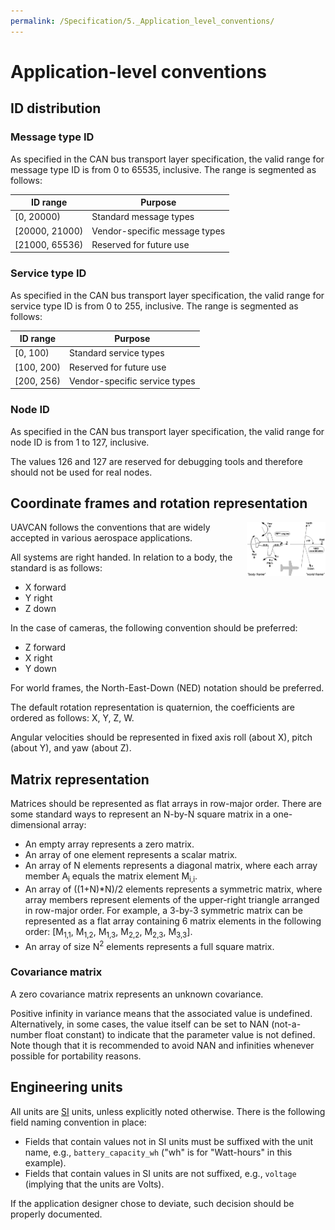 ```yaml
---
permalink: /Specification/5._Application_level_conventions/
---
```


# Application-level conventions

## ID distribution

### Message type ID

As specified in the CAN bus transport layer specification, the valid range for message type ID is from 0 to 65535,
inclusive.
The range is segmented as follows:

ID range        | Purpose
----------------|--------------------------------------------------------------
[0, 20000)      | Standard message types
[20000, 21000)  | Vendor-specific message types
[21000, 65536)  | Reserved for future use

### Service type ID

As specified in the CAN bus transport layer specification, the valid range for service type ID is from 0 to 255,
inclusive.
The range is segmented as follows:

ID range        | Purpose
----------------|--------------------------------------------------------------
[0, 100)        | Standard service types
[100, 200)      | Reserved for future use
[200, 256)      | Vendor-specific service types

### Node ID

As specified in the CAN bus transport layer specification, the valid range for node ID is from 1 to 127, inclusive.

The values 126 and 127 are reserved for debugging tools and therefore should not be used for real nodes.

## Coordinate frames and rotation representation

<a  href="/Specification/figures/rpy_angles_of_airplanes.png">
<img src="/Specification/figures/rpy_angles_of_airplanes.png" style="float: right; max-width: 25%"/>
</a>

UAVCAN follows the conventions that are widely accepted in various aerospace applications.

All systems are right handed. In relation to a body, the standard is as follows:

* X forward
* Y right
* Z down

In the case of cameras, the following convention should be preferred:

* Z forward
* X right
* Y down

For world frames, the North-East-Down (NED) notation should be preferred.

The default rotation representation is quaternion, the coefficients are ordered as follows: X, Y, Z, W.

Angular velocities should be represented in fixed axis roll (about X), pitch (about Y), and yaw (about Z).

## Matrix representation

Matrices should be represented as flat arrays in row-major order.
There are some standard ways to represent an N-by-N square matrix in a one-dimensional array:

* An empty array represents a zero matrix.
* An array of one element represents a scalar matrix.
* An array of N elements represents a diagonal matrix,
where each array member A<sub>i</sub> equals the matrix element M<sub>i,i</sub>.
* An array of ((1+N)*N)/2 elements represents a symmetric matrix,
where array members represent elements of the upper-right triangle arranged in row-major order.
For example, a 3-by-3 symmetric matrix can be represented as a flat array containing 6 matrix elements
in the following order:
[M<sub>1,1</sub>, M<sub>1,2</sub>, M<sub>1,3</sub>, M<sub>2,2</sub>, M<sub>2,3</sub>, M<sub>3,3</sub>].
* An array of size N<sup>2</sup> elements represents a full square matrix.

### Covariance matrix

A zero covariance matrix represents an unknown covariance.

Positive infinity in variance means that the associated value is undefined.
Alternatively, in some cases, the value itself can be set to NAN (not-a-number float constant) to indicate that
the parameter value is not defined.
Note though that it is recommended to avoid NAN and infinities whenever possible for portability reasons.

## Engineering units

All units are [SI](http://en.wikipedia.org/wiki/International_System_of_Units) units, unless explicitly noted otherwise.
There is the following field naming convention in place:

* Fields that contain values not in SI units must be suffixed with the unit name, e.g.,
`battery_capacity_wh` ("wh" is for "Watt-hours" in this example).
* Fields that contain values in SI units are not suffixed, e.g., `voltage` (implying that the units are Volts).

If the application designer chose to deviate, such decision should be properly documented.
